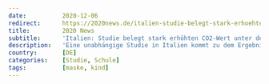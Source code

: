 ```yaml
---
date:          2020-12-06
redirect:      https://2020news.de/italien-studie-belegt-stark-erhoehten-co2-wert-unter-der-maske/
title:         2020 News
subtitle:      'Italien: Studie belegt stark erhöhten CO2-Wert unter der Maske'
description:   'Eine unabhängige Studie in Italien kommt zu dem Ergebnis, dass die unter den Masken gemessenen CO2-Werte die Normwerte für die Raumluftqualität in Schulgebäuden und sogar die zugelassenen Werte am Arbeitsplatz überschreiten. Die Videopräsentation der Ergebnisse ist hier zu sehen. Seit dem 4. November 2020 besteht in Italien eine allgemeine Pflicht zum Gebrauch einer Mund-Nasen-Bedeckung (kurz […]'
country:       [DE]
categories:    [Studie, Schule]
tags:          [maske, kind]
---
```

